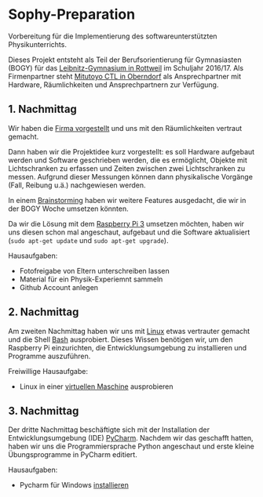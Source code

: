 # Sophy-Preparation
Vorbereitung für die Implementierung des softwareunterstützten Physikunterrichts.

Dieses Projekt entsteht als Teil der Berufsorientierung für Gymnasiasten (BOGY) für das [Leibnitz-Gymnasium in Rottweil](https://lg.rw.schule-bw.de/home/?page_id=11268) im Schuljahr 2016/17. Als Firmenpartner steht [Mitutoyo CTL in Oberndorf](http://www.mitutoyo-ctl.de/de/karriere/ausbildungundstudium) als Ansprechpartner mit Hardware, Räumlichkeiten und Ansprechpartnern zur Verfügung.

## 1. Nachmittag

Wir haben die [Firma vorgestellt](Präsentationen/Firmenpräsentation_16_9.pptx) und uns mit den Räumlichkeiten vertraut gemacht.

Dann haben wir die Projektidee kurz vorgestellt: es soll Hardware aufgebaut werden und Software geschrieben werden, die es ermöglicht, Objekte mit Lichtschranken zu erfassen und Zeiten zwischen zwei Lichtschranken zu messen. Aufgrund dieser Messungen können dann physikalische Vorgänge (Fall, Reibung u.ä.) nachgewiesen werden.

In einem [Brainstorming](Brainstorming.md) haben wir weitere Features ausgedacht, die wir in der BOGY Woche umsetzen könnten.

Da wir die Lösung mit dem [Raspberry Pi 3](Präsentationen/Raspberry%20Hardware.pptx) umsetzen möchten, haben wir uns diesen schon mal angeschaut, aufgebaut und die Software aktualisiert (`sudo apt-get update` und `sudo apt-get upgrade`).

Hausaufgaben:

* Fotofreigabe von Eltern unterschreiben lassen
* Material für ein Physik-Experiemnt sammeln
* Github Account anlegen

## 2. Nachmittag

Am zweiten Nachmittag haben wir uns mit [Linux](Präsentationen/Linux.pptx) etwas vertrauter gemacht und die Shell [Bash](Präsentationen/Bash.pptx) ausprobiert. Dieses Wissen benötigen wir, um den Raspberry Pi einzurichten, die Entwicklungsumgebung zu installieren und Programme auszuführen.

Freiwillige Hausaufgabe:

* Linux in einer [virtuellen Maschine](VirtualMachine.md) ausprobieren

## 3. Nachmittag

Der dritte Nachmittag beschäftigte sich mit der Installation der Entwicklungsumgebung (IDE) [PyCharm](Präsentationen/Pycharm.pptx). Nachdem wir das geschafft hatten, haben wir uns die Programmiersprache Python angeschaut und erste kleine Übungsprogramme in PyCharm editiert.

Hausaufgaben:

* Pycharm für Windows [installieren](https://www.jetbrains.com/pycharm/)
